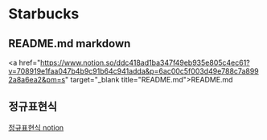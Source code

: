 # Starbucks

## README.md markdown
<a href="https://www.notion.so/ddc418ad1ba347f49eb935e805c4ec61?v=708919e1faa047b4b9c91b64c941adda&p=6ac00c5f003d49e788c7a8992a8a6ea2&pm=s" target="_blank title="README.md">README.md</a>

## 정규표현식
<a href="https://www.notion.so/ddc418ad1ba347f49eb935e805c4ec61?v=708919e1faa047b4b9c91b64c941adda&p=e541a1f7fbff4fc386f3d6662013b500&pm=s" target="_blank" title="정규표현식 README.md 파일">정규표현식 notion</a>

